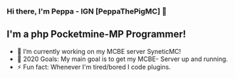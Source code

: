 ### Hi there, I'm Peppa - IGN [PeppaThePigMC] 👋

## I'm a php Pocketmine-MP Programmer!
- 🔭 I’m currently working on my MCBE server SyneticMC!
- 🥅 2020 Goals: My main goal is to get my MCBE- Server up and running.
- ⚡ Fun fact: Whenever I'm tired/bored I code plugins.
